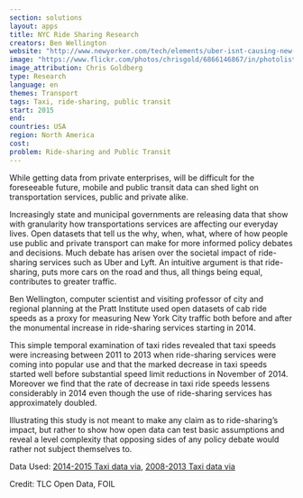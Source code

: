 ```yaml
---
section: solutions
layout: apps
title: NYC Ride Sharing Research 
creators: Ben Wellington 
website: "http://www.newyorker.com/tech/elements/uber-isnt-causing-new-york-citys-traffic-slowdown"
image: "https://www.flickr.com/photos/chrisgold/6866146867/in/photolist-bsJNfx-zEQvV5-f7znyb-9jhE6e-mL5LYv-turZ4j-aZiu2-bM6Qp4-dcizHk-Asbs1P-8eB6eX-jZ4Cm-dpk2JY-5QDE3E-8ih7k-8h2h3m-3cgRP-azTBxn-4q6Yj1-5g9TV-6cixwp-eK5bK1-2faV1-8qPwEv-5TNHDZ-oWWwMc-8BDNHr-9jo9G5-fPNnj1-47eXh-6Q5ewv-ctxxNG-96erWL-rdhE4t-ok66j1-4R2oFJ-qDCjfq-oB5YDC-hPRRTc-j7X7ai-4Ma4eD-9wM9ZV-cUHFwj-52SPy-cb8Yhd-c4RANj-nivYws-B7CpuC-22Lxr-6xowPu"
image_attribution: Chris Goldberg
type: Research 
language: en
themes: Transport
tags: Taxi, ride-sharing, public transit
start: 2015
end: 
countries: USA
region: North America
cost: 
problem: Ride-sharing and Public Transit
---
```

While getting data from private enterprises, will be difficult for the foreseeable future, mobile and public transit data can shed light on transportation services, public and private alike.

Increasingly state and municipal governments are releasing data that show with granularity how transportations services are affecting our everyday lives. Open datasets that tell us the why, when, what, where of how people use public and private transport can make for more informed policy debates and decisions.
Much debate has arisen over the societal impact of ride-sharing services such as Uber and Lyft. An intuitive argument is that ride-sharing, puts more cars on the road and thus, all things being equal, contributes to greater traffic. 

Ben Wellington, computer scientist and visiting professor of city and regional planning at the Pratt Institute used open datasets of cab ride speeds as a proxy for measuring New York City traffic both before and after the monumental increase in ride-sharing services starting in 2014. 

This simple temporal examination of taxi rides revealed that taxi speeds were increasing between 2011 to 2013 when ride-sharing services were coming into popular use and that the marked decrease in taxi speeds started well before substantial speed limit reductions in November of 2014. Moreover we find that the rate of decrease in taxi ride speeds lessens considerably in 2014 even though the use of ride-sharing services has approximately doubled. 

Illustrating this study is not meant to make any claim as to ride-sharing’s impact, but rather to show how open data can test basic assumptions and reveal a level complexity that opposing sides of any policy debate would rather not subject themselves to.

Data Used: [2014-2015 Taxi data via](http://www.nyc.gov/html/tlc/html/about/statistics.shtml), [2008-2013 Taxi data via](https://bigquery.cloud.google.com/table/alien-climber-851:nyc_taxi_redacted.trip_data?pli=1)

Credit: TLC Open Data, FOIL
